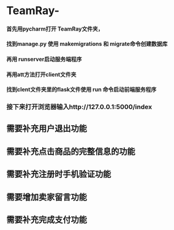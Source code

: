 # TeamRay-

#### 首先用pycharm打开 TeamRay文件夹，
#### 找到manage.py 使用 makemigrations 和 migrate命令创建数据库
#### 再用 runserver启动服务端程序


#### 再用att方法打开client文件夹
#### 找到clent文件夹里的flask文件使用 run 命令启动前端服务程序


### 接下来打开浏览器输入http://127.0.0.1:5000/index


## 需要补充用户退出功能
## 需要补充点击商品的完整信息的功能
## 需要补充注册时手机验证功能
## 需要增加卖家留言功能
## 需要补充完成支付功能
